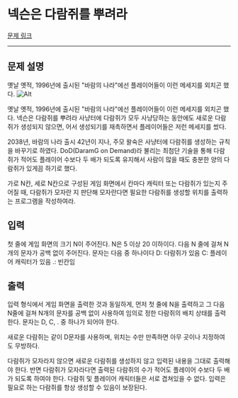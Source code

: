 # 넥슨은 다람쥐를 뿌려라

[문제 링크](https://nypc.github.io/2016/daramg)
___

## 문제 설명

옛날 옛적, 1996년에 출시된 "바람의 나라"에선 플레이어들이 이런 메세지를 외치곤 했다.
![Alt](https://nypc.github.io/2016/daramg.jpg)

옛날 옛적, 1996년에 출시된 "바람의 나라"에선 플레이어들이 이런 메세지를 외치곤 했다.
넥슨은 다람쥐를 뿌려라
사냥터에 다람쥐가 모두 사냥당하는 동안에도 새로운 다람쥐가 생성되지 않으면, 어서 생성되기를 재촉하면서 플레이어들은 저런 메세지를 썼다.

2038년, 바람의 나라 출시 42년이 지나, 주모 왈숙은 사냥터에 다람쥐를 생성하는 규칙을 바꾸기로 하였다. 
DoD(DaramG on Demand)라 불리는 최첨단 기술을 통해 다람쥐가 적어도 플레이어 수보다 두 배가 되도록 유지해서 사람이 많을 때도 충분한 양의 다람쥐가 있게끔 하기로 했다.

가로 N칸, 세로 N칸으로 구성된 게임 화면에서 칸마다 캐릭터 또는 다람쥐가 있는지 주어질 때, 다람쥐가 모자란 지 판단해 모자란다면 필요한 다람쥐를 생성할 위치를 출력하는 프로그램을 작성하여라.


## 입력
첫 줄에 게임 화면의 크기 N이 주어진다. 
N은 5 이상 20 이하이다. 
다음 N 줄에 걸쳐 N개의 문자가 공백 없이 주어진다. 문자는 다음 중 하나이다
D: 다람쥐가 있음
C: 플레이어 캐릭터가 있음
.: 빈칸임

## 출력
입력 형식에서 게임 화면을 출력한 것과 동일하게, 먼저 첫 줄에 N을 출력하고 그 다음 N줄에 걸쳐 N개의 문자를 공백 없이 사용하여 임의로 정한 다람쥐의 배치 상태를 출력한다. 문자는 D, C, . 중 하나가 되어야 한다.

새로운 다람쥐는 같이 D문자를 사용하며, 위치는 수만 만족하면 아무 곳이나 지정하여도 무방하다.

다람쥐가 모자라지 않으면 새로운 다람쥐를 생성하지 않고 입력된 내용을 그대로 출력해야 한다. 반면 다람쥐가 모자라다면 출력된 다람쥐의 수가 적어도 플레이어 수보다 두 배가 되도록 하여야 한다. 
다람쥐 및 플레이어 캐릭터들은 서로 겹쳐있을 수 없다. 입력은 필요로 하는 다람쥐를 항상 생성할 수 있음이 보장된다.
